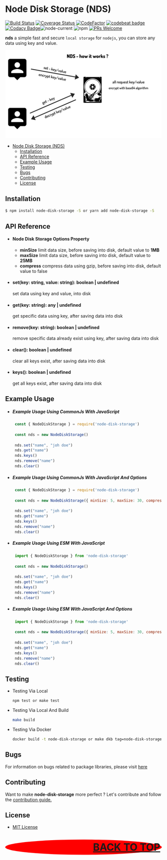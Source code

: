 # Node Disk Storage (NDS)

[![Build Status](https://app.travis-ci.com/restuwahyu13/node-disk-storage.svg?token=TJCjdtb3tZAkAUnGPRjB&branch=main)](https://app.travis-ci.com/restuwahyu13/node-disk-storage) [![Coverage Status](https://coveralls.io/repos/github/restuwahyu13/node-disk-storage/badge.svg?branch=main)](https://coveralls.io/github/restuwahyu13/node-disk-storage?branch=main) [![CodeFactor](https://www.codefactor.io/repository/github/restuwahyu13/node-disk-storage/badge)](https://www.codefactor.io/repository/github/restuwahyu13/node-disk-storage) [![codebeat badge](https://codebeat.co/badges/5611b53e-e00a-40c1-bab2-b9a8f5592b33)](https://codebeat.co/projects/github-com-restuwahyu13-node-disk-storage-main) [![Codacy Badge](https://app.codacy.com/project/badge/Grade/d74af409b71641fb96484df3dc582365)](https://www.codacy.com/gh/restuwahyu13/node-disk-storage/dashboard?utm_source=github.com&amp;utm_medium=referral&amp;utm_content=restuwahyu13/node-disk-storage&amp;utm_campaign=Badge_Grade)![node-current](https://img.shields.io/node/v/nds?style=flat-square) ![npm](https://img.shields.io/npm/dm/nds) [![PRs Welcome](https://img.shields.io/badge/PRs-welcome-brightgreen.svg?style=flat-square)](https://github.com/restuwahyu13/node-disk-storage/blob/main/CONTRIBUTING.md)

**nds** a simple fast and secure `local storage` for `nodejs`, you can store any data using key and value.

<img src="images/nds-work.png" alt="example-nds-work"/>

- [Node Disk Storage (NDS)](#node-disk-storage-nds)
  - [Installation](#installation)
  - [API Reference](#api-reference)
  - [Example Usage](#example-usage)
  - [Testing](#testing)
  - [Bugs](#bugs)
  - [Contributing](#contributing)
  - [License](#license)

## Installation

```bash
$ npm install node-disk-storage -S or yarn add node-disk-storage -S
```
## API Reference

- #### Node Disk Storage Options Property

  + **minSize** limit data size, before saving into disk, default value to **1MB**
  + **maxSize** limit data size, before saving into disk, default value to **25MB**
  + **compress** compress data using gzip, before saving into disk, default value to false

- #### set(key: string, value: string): boolean | undefined
  set data using key and value, into disk

- #### get(key: string): any | undefined
  get specific data using key, after saving data into disk

- #### remove(key: string): boolean | undefined
  remove specific data already exist using key, after saving data into disk

- #### clear(): boolean | undefined
  clear all keys exist, after saving data into disk

- #### keys(): boolean | undefined
  get all keys exist, after saving data into disk

## Example Usage

- ##### Example Usage Using CommonJs With JavaScript

  ```javascript
   const { NodeDiskStorage } = require('node-disk-storage')

   const nds = new NodeDiskStorage()

   nds.set("name", "joh doe")
   nds.get("name")
   nds.keys()
   nds.remove("name")
   nds.clear()
  ```
- ##### Example Usage Using CommonJs With JavaScript And Options

  ```javascript
   const { NodeDiskStorage } = require('node-disk-storage')

   const nds = new NodeDiskStorage({ minSize: 5, maxSize: 30, compress: true })

   nds.set("name", "joh doe")
   nds.get("name")
   nds.keys()
   nds.remove("name")
   nds.clear()
  ```

- ##### Example Usage Using ESM With JavaScript

  ```javascript
   import { NodeDiskStorage } from 'node-disk-storage'

   const nds = new NodeDiskStorage()

   nds.set("name", "joh doe")
   nds.get("name")
   nds.keys()
   nds.remove("name")
   nds.clear()
  ```

- ##### Example Usage Using ESM With JavaScript And Options

  ```javascript
   import { NodeDiskStorage } from 'node-disk-storage'

   const nds = new NodeDiskStorage({ minSize: 5, maxSize: 30, compress: true })

   nds.set("name", "joh doe")
   nds.get("name")
   nds.keys()
   nds.remove("name")
   nds.clear()
  ```

## Testing

- Testing Via Local

  ```sh
  npm test or make test
  ```

- Testing Via Local And Build

  ```sh
  make build
  ```

- Testing Via Docker

  ```sh
  docker build -t node-disk-storage or make dkb tag=node-disk-storage
  ```

## Bugs

For information on bugs related to package libraries, please visit [here](https://github.com/restuwahyu13/node-disk-storage/issues)

## Contributing

Want to make **node-disk-storage** more perfect ? Let's contribute and follow the [contribution guide.](https://github.com/restuwahyu13/node-disk-storage/blob/main/CONTRIBUTING.md)

## License

- [MIT License](https://github.com/restuwahyu13/node-disk-storage/blob/main/LICENSE.md)

<p align="right" style="padding: 5px; border-radius: 100%; background-color: red; font-size: 2rem;">
  <b><a href="#node-disk-storage">BACK TO TOP</a></b>
</p>
